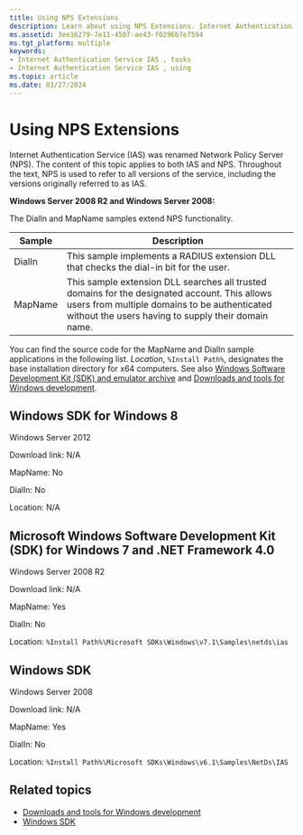 ```yaml
---
title: Using NPS Extensions
description: Learn about using NPS Extensions. Internet Authentication Service (IAS) was renamed Network Policy Server (NPS).
ms.assetid: 3ee16279-7e11-4587-ae43-f0296b7e7594
ms.tgt_platform: multiple
keywords:
- Internet Authentication Service IAS , tasks
- Internet Authentication Service IAS , using
ms.topic: article
ms.date: 03/27/2024
---
```


# Using NPS Extensions

Internet Authentication Service (IAS) was renamed Network Policy Server (NPS). The content of this topic applies to both IAS and NPS. Throughout the text, NPS is used to refer to all versions of the service, including the versions originally referred to as IAS.

**Windows Server 2008 R2 and Windows Server 2008:**

The DialIn and MapName samples extend NPS functionality.

| Sample | Description |
|--------|-------------|
| DialIn | This sample implements a RADIUS extension DLL that checks the dial-in bit for the user. |
| MapName | This sample extension DLL searches all trusted domains for the designated account. This allows users from multiple domains to be authenticated without the users having to supply their domain name. |

You can find the source code for the MapName and DialIn sample applications in the following list. *Location*, `%Install Path%`, designates the base installation directory for x64 computers. See also [Windows Software Development Kit (SDK) and emulator archive](https://developer.microsoft.com/windows/downloads/sdk-archive/) and [Downloads and tools for Windows development](https://developer.microsoft.com/windows/downloads/).

## Windows SDK for Windows 8

Windows Server 2012

Download link: N/A

MapName: No

DialIn: No

Location: N/A

## Microsoft Windows Software Development Kit (SDK) for Windows 7 and .NET Framework 4.0

Windows Server 2008 R2

Download link: N/A

MapName: Yes

DialIn: No

Location: `%Install Path%\Microsoft SDKs\Windows\v7.1\Samples\netds\ias`

## Windows SDK

Windows Server 2008

Download link: N/A

MapName: Yes

DialIn: No

Location: `%Install Path%\Microsoft SDKs\Windows\v6.1\Samples\NetDs\IAS`

## Related topics

- [Downloads and tools for Windows development](https://developer.microsoft.com/windows/downloads/)
- [Windows SDK](https://developer.microsoft.com/windows/downloads/windows-sdk/)
